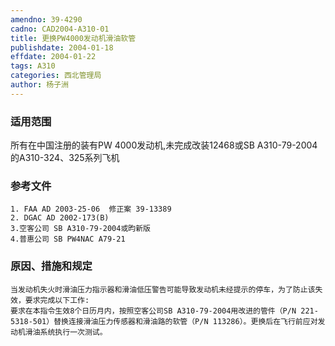 ```yaml
---
amendno: 39-4290
cadno: CAD2004-A310-01
title: 更换PW4000发动机滑油软管
publishdate: 2004-01-18
effdate: 2004-01-22
tags: A310
categories: 西北管理局
author: 杨子洲
---
```


### 适用范围 
所有在中国注册的装有PW 4000发动机,未完成改装12468或SB A310-79-2004的A310-324、325系列飞机

### 参考文件
    1. FAA AD 2003-25-06  修正案 39-13389 
    2. DGAC AD 2002-173(B) 
    3.空客公司 SB A310-79-2004或昀新版
    4.普惠公司 SB PW4NAC A79-21 


### 原因、措施和规定 
    当发动机失火时滑油压力指示器和滑油低压警告可能导致发动机未经提示的停车，为了防止该失效，要求完成以下工作: 
    要求在本指令生效8个日历月内，按照空客公司SB A310-79-2004用改进的管件（P/N 221-5318-501）替换连接滑油压力传感器和滑油路的软管（P/N 113286）。更换后在飞行前应对发动机滑油系统执行一次测试。
